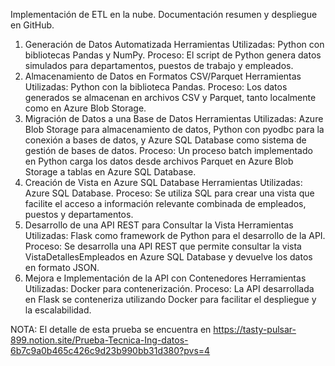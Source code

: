 Implementación de ETL en la nube. Documentación resumen y despliegue en GitHub.

1. Generación de Datos Automatizada
Herramientas Utilizadas: Python con bibliotecas Pandas y NumPy.
Proceso: El script de Python genera datos simulados para departamentos, puestos de trabajo y empleados.
2. Almacenamiento de Datos en Formatos CSV/Parquet
Herramientas Utilizadas: Python con la biblioteca Pandas.
Proceso: Los datos generados se almacenan en archivos CSV y Parquet, tanto localmente como en Azure Blob Storage.
3. Migración de Datos a una Base de Datos
Herramientas Utilizadas: Azure Blob Storage para almacenamiento de datos, Python con pyodbc para la conexión a bases de datos, y Azure SQL Database como sistema de gestión de bases de datos.
Proceso: Un proceso batch implementado en Python carga los datos desde archivos Parquet en Azure Blob Storage a tablas en Azure SQL Database.
4. Creación de Vista en Azure SQL Database
Herramientas Utilizadas: Azure SQL Database.
Proceso: Se utiliza SQL para crear una vista que facilite el acceso a información relevante combinada de empleados, puestos y departamentos.
5. Desarrollo de una API REST para Consultar la Vista
Herramientas Utilizadas: Flask como framework de Python para el desarrollo de la API.
Proceso: Se desarrolla una API REST que permite consultar la vista VistaDetallesEmpleados en Azure SQL Database y devuelve los datos en formato JSON.
6. Mejora e Implementación de la API con Contenedores
Herramientas Utilizadas: Docker para contenerización.
Proceso: La API desarrollada en Flask se conteneriza utilizando Docker para facilitar el despliegue y la escalabilidad.

NOTA: El detalle de esta prueba se encuentra en https://tasty-pulsar-899.notion.site/Prueba-Tecnica-Ing-datos-6b7c9a0b465c426c9d23b990bb31d380?pvs=4
